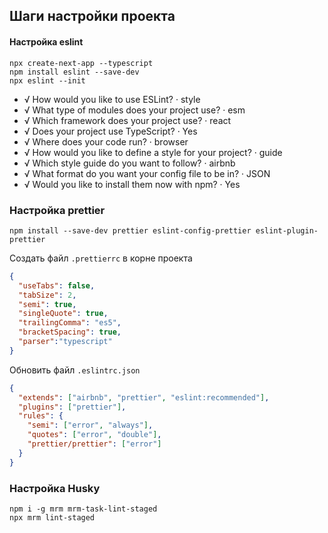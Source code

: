 ## Шаги настройки проекта

#### Настройка eslint

```shell
npx create-next-app --typescript
npm install eslint --save-dev
npx eslint --init
```

- √ How would you like to use ESLint? · style
- √ What type of modules does your project use? · esm
- √ Which framework does your project use? · react
- √ Does your project use TypeScript? · Yes
- √ Where does your code run? · browser
- √ How would you like to define a style for your project? · guide
- √ Which style guide do you want to follow? · airbnb
- √ What format do you want your config file to be in? · JSON
- √ Would you like to install them now with npm? · Yes

### Настройка prettier

```shell
npm install --save-dev prettier eslint-config-prettier eslint-plugin-prettier
```

Создать файл `.prettierrc` в корне проекта
```json
{
  "useTabs": false,
  "tabSize": 2,
  "semi": true,
  "singleQuote": true,
  "trailingComma": "es5",
  "bracketSpacing": true,
  "parser":"typescript"
}
```

Обновить файл `.eslintrc.json`
```json
{
  "extends": ["airbnb", "prettier", "eslint:recommended"],
  "plugins": ["prettier"],
  "rules": {
    "semi": ["error", "always"],
    "quotes": ["error", "double"],
    "prettier/prettier": ["error"]
  }
}
```

### Настройка Husky

```shell
npm i -g mrm mrm-task-lint-staged
npx mrm lint-staged
```

